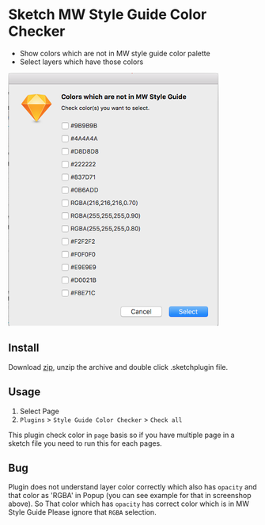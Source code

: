 # Sketch MW Style Guide Color Checker

- Show colors which are not in MW style guide color palette
- Select layers which have those colors

![screenshot](screenshot.png)

## Install

Download [zip](https://github.com/tomoyukikashiro/SketchMWStyleGuideColorChecker/archive/master.zip), unzip the archive and double click .sketchplugin file.

## Usage

1. Select Page
2. `Plugins` > `Style Guide Color Checker` > `Check all`

This plugin check color in `page` basis so if you have multiple page in a sketch file you need to run this for each pages.

## Bug

Plugin does not understand layer color correctly which also has `opacity` and that color as 'RGBA' in Popup (you can see example for that in screenshop above).
So That color which has `opacity` has correct color which is in MW Style Guide Please ignore that `RGBA` selection.
